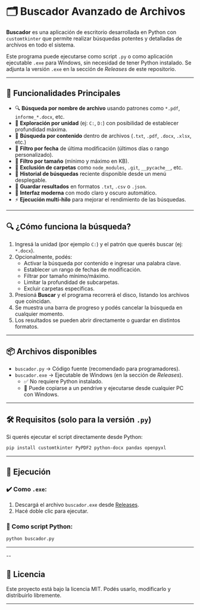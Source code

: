 
# 🗂️ Buscador Avanzado de Archivos

**Buscador** es una aplicación de escritorio desarrollada en Python con `customtkinter` que permite realizar búsquedas potentes y detalladas de archivos en todo el sistema.

Este programa puede ejecutarse como script `.py` o como aplicación ejecutable `.exe` para Windows, sin necesidad de tener Python instalado. Se adjunta la versión `.exe` en la sección de *Releases* de este repositorio.

---

## 🧰 Funcionalidades Principales

- 🔍 **Búsqueda por nombre de archivo** usando patrones como `*.pdf`, `informe_*.docx`, etc.
- 📁 **Exploración por unidad** (ej: `C:`, `D:`) con posibilidad de establecer profundidad máxima.
- 🧠 **Búsqueda por contenido** dentro de archivos (`.txt`, `.pdf`, `.docx`, `.xlsx`, etc.)
- 📅 **Filtro por fecha** de última modificación (últimos días o rango personalizado).
- 📏 **Filtro por tamaño** (mínimo y máximo en KB).
- 🚫 **Exclusión de carpetas** como `node_modules`, `.git`, `__pycache__`, etc.
- 🧠 **Historial de búsquedas** reciente disponible desde un menú desplegable.
- 💾 **Guardar resultados** en formatos `.txt`, `.csv` o `.json`.
- 🎨 **Interfaz moderna** con modo claro y oscuro automático.
- ⚡ **Ejecución multi-hilo** para mejorar el rendimiento de las búsquedas.

---

## 🔍 ¿Cómo funciona la búsqueda?

1. Ingresá la unidad (por ejemplo `C:`) y el patrón que querés buscar (ej: `*.docx`).
2. Opcionalmente, podés:
   - Activar la búsqueda por contenido e ingresar una palabra clave.
   - Establecer un rango de fechas de modificación.
   - Filtrar por tamaño mínimo/máximo.
   - Limitar la profundidad de subcarpetas.
   - Excluir carpetas específicas.
3. Presioná **Buscar** y el programa recorrerá el disco, listando los archivos que coincidan.
4. Se muestra una barra de progreso y podés cancelar la búsqueda en cualquier momento.
5. Los resultados se pueden abrir directamente o guardar en distintos formatos.

---

## 📦 Archivos disponibles

- `buscador.py` → Código fuente (recomendado para programadores).
- `buscador.exe` → Ejecutable de Windows (en la sección de *Releases*).
  - ✅ No requiere Python instalado.
  - 📁 Puede copiarse a un pendrive y ejecutarse desde cualquier PC con Windows.

---

## 🛠️ Requisitos (solo para la versión `.py`)

Si querés ejecutar el script directamente desde Python:

```bash
pip install customtkinter PyPDF2 python-docx pandas openpyxl
```

---

## 🚀 Ejecución

### ✔️ Como `.exe`:

1. Descargá el archivo `buscador.exe` desde [Releases](../../releases).
2. Hacé doble clic para ejecutar.

### 🐍 Como script Python:

```bash
python buscador.py
```

---

--

## 📝 Licencia

Este proyecto está bajo la licencia MIT. Podés usarlo, modificarlo y distribuirlo libremente.

---
